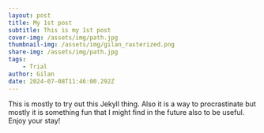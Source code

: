 ```yaml
---
layout: post
title: My 1st post
subtitle: This is my 1st post
cover-img: /assets/img/path.jpg
thumbnail-img: /assets/img/gilan_rasterized.png
share-img: /assets/img/path.jpg
tags:
    - Trial
author: Gilan
date: 2024-07-08T11:46:00.292Z
---
```


This is mostly to try out this Jekyll thing. Also it is a way to procrastinate but mostly it is something fun that I might find in the future also to be useful. Enjoy your stay!